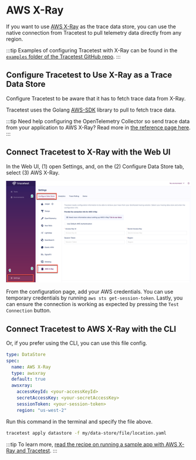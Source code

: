 # AWS X-Ray

If you want to use [AWS X-Ray](https://aws.amazon.com/xray/) as the trace data store, you can use the native connection from Tracetest to pull telemetry data directly from any region.

:::tip
Examples of configuring Tracetest with X-Ray can be found in the [`examples` folder of the Tracetest GitHub repo](https://github.com/kubeshop/tracetest/tree/main/examples).
:::

## Configure Tracetest to Use X-Ray as a Trace Data Store

Configure Tracetest to be aware that it has to fetch trace data from X-Ray.

Tracetest uses the Golang [AWS-SDK](https://aws.amazon.com/sdk-for-go/) library to pull to fetch trace data.

:::tip
Need help configuring the OpenTelemetry Collector so send trace data from your application to AWS X-Ray? Read more in [the reference page here](../opentelemetry-collector-configuration-file-reference).
:::

## Connect Tracetest to X-Ray with the Web UI

In the Web UI, (1) open Settings, and, on the (2) Configure Data Store tab, select (3) AWS X-Ray.

![AWS X-Ray Settings](../img/configure-awsxray-0.11.3.png)

From the configuration page, add your AWS credentials. You can use temporary credentials by running `aws sts get-session-token`.
Lastly, you can ensure the connection is working as expected by pressing the `Test Connection` button.

## Connect Tracetest to AWS X-Ray with the CLI

Or, if you prefer using the CLI, you can use this file config.

```yaml
type: DataStore
spec:
  name: AWS X-Ray
  type: awsxray
  default: true
  awsxray:
    accessKeyId: <your-accessKeyId>
    secretAccessKey: <your-secretAccessKey>
    sessionToken: <your-session-token>
    region: "us-west-2"
```

Run this command in the terminal and specify the file above.

```bash
tracetest apply datastore -f my/data-store/file/location.yaml
```

:::tip
To learn more, [read the recipe on running a sample app with AWS X-Ray and Tracetest](../../examples-tutorials/recipes/running-tracetest-with-aws-x-ray.md).
:::
